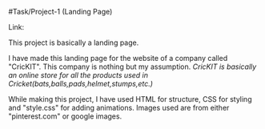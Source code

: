 #Task/Project-1 (Landing Page)

Link: 

This project is basically a landing page. 

I have made this landing page for the website of a company called "CricKIT". 
This company is nothing but my assumption. *CricKIT is basically an online store for all the products used in Cricket(bats,balls,pads,helmet,stumps,etc.)*

While making this project, I have used HTML for structure, CSS for styling and "style.css" for adding animations.
Images used are from either "pinterest.com" or google images.
